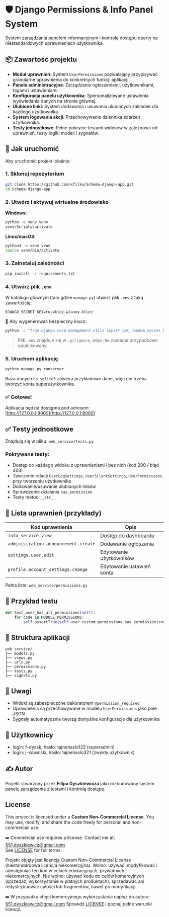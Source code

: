 # 🛡️ Django Permissions & Info Panel System

System zarządzania panelem informacyjnym i kontrolą dostępu oparty na niestandardowych uprawnieniach użytkownika.

## 📦 Zawartość projektu

- **Moduł uprawnień**: System `UserPermissions` pozwalający przypisywać granularne uprawnienia do konkretnych funkcji aplikacji.
- **Panele administracyjne**: Zarządzanie ogłoszeniami, użytkownikami, tagami i ustawieniami.
- **Konfiguracja panelu użytkownika**: Spersonalizowane ustawienia wyświetlania danych na stronie głównej.
- **Ulubione linki**: System dodawania i usuwania ulubionych zakładek dla każdego użytkownika.
- **System logowania akcji**: Przechowywanie dziennika zdarzeń użytkownika.
- **Testy jednostkowe**: Pełne pokrycie testami widoków w zależności od uprawnień, testy logiki modeli i sygnałów.

## 🚀 Jak uruchomić

Aby uruchomić projekt lokalnie:

### 1. Sklonuj repozytorium

```bash
git clone https://github.com/xfilku/Schema-django-app.git
cd Schema-django-app
```

### 2. Utwórz i aktywuj wirtualne środowisko

**Windows:**

```bash
python -m venv venv
venv\Scripts\activate
```

**Linux/macOS:**

```bash
python3 -m venv venv
source venv/bin/activate
```

### 3. Zainstaluj zależności

```bash
pip install -r requirements.txt
```

### 4. Utwórz plik `.env`

W katalogu głównym (tam gdzie `manage.py`) utwórz plik `.env` z taką zawartością:

```
DJANGO_SECRET_KEY=tu-wklej-wlasny-klucz
```

🔑 Aby wygenerować bezpieczny klucz:

```bash
python -c "from django.core.management.utils import get_random_secret_key; print(get_random_secret_key())"
```

> Plik `.env` znajduje się w `.gitignore`, więc nie zostanie przypadkowo opublikowany.

### 5. Uruchom aplikację

```bash
python manage.py runserver
```

Baza danych `db.sqlite3` zawiera przykładowe dane, więc nie trzeba tworzyć konta superużytkownika.

### ✅ Gotowe!

Aplikacja będzie dostępna pod adresem:  
[http://127.0.0.1:8000](http://127.0.0.1:8000)

## ✅ Testy jednostkowe

Znajdują się w pliku: `web_service/tests.py`

### Pokrywane testy:

- Dostęp do każdego widoku z uprawnieniami i bez nich (kod 200 / błąd 403)
- Tworzenie relacji `UserLogSettings`, `UserSilentSettings`, `UserPermissions` przy tworzeniu użytkownika
- Dodawanie/usuwanie ulubionych linków
- Sprawdzenie działania `has_permission`
- Testy metod `__str__`

## 🔑 Lista uprawnień (przykłady)

| Kod uprawnienia                           | Opis                                       |
|-------------------------------------------|--------------------------------------------|
| `info_service.view`                       | Dostęp do dashboardu                       |
| `administration.announcement.create`      | Dodawanie ogłoszenia                       |
| `settings.user.edit`                      | Edytowanie użytkowników                    |
| `profile.account_settings.change`         | Edytowanie ustawień konta                 |

Pełna lista: `web_service/permissions.py`

## 🧪 Przykład testu

```python
def test_user_has_all_permissions(self):
    for code in MODULE_PERMISSIONS:
        self.assertTrue(self.user.custom_permissions.has_permission(code))
```

## 📁 Struktura aplikacji

```
web_service/
├── models.py
├── views.py
├── urls.py
├── permissions.py
├── tests.py
├── signals.py
```

## 📌 Uwagi

- Widoki są zabezpieczone dekoratorem `@permission_required`
- Uprawnienia są przechowywane w modelu `UserPermissions` jako pole JSON
- Sygnały automatycznie tworzą domyślne konfiguracje dla użytkownika

## 👤 Użytkownicy
- login: f-dyszk, hasło: tajnehaslo123 (superadmin)
- login: j-kowalski, hasło: tajnehaslo321 (zwykły użytkownik)

## ✍️ Autor

Projekt stworzony przez **Filipa Dyszkiewicza** jako rozbudowany system panelu zarządzania z testami i kontrolą dostępu.

## License

This project is licensed under a **Custom Non-Commercial License**.
You may use, modify, and share the code freely for personal and non-commercial use.

➡️ Commercial use requires a license. Contact me at: 1j51.dyszkiewicz@gmail.com  
See [LICENSE](LICENSE) for full terms.

Projekt objęty jest licencją Custom Non-Commercial License (niestandardowa licencja niekomercyjna).
Wolno: używać, modyfikować i udostępniać ten kod w celach edukacyjnych, prywatnych i niekomercyjnych.
Nie wolno: używać kodu do celów komercyjnych (sprzedaż, wykorzystanie w płatnych produktach), sprzedawać ani redystrybuować całości lub fragmentów, nawet po modyfikacji.

➡️ W przypadku chęci komercyjnego wykorzystania napisz do autora: 1j51.dyszkiewicz@gmail.com
Sprawdź [LICENSE](LICENSE) i poznaj pełne warunki licencji.
